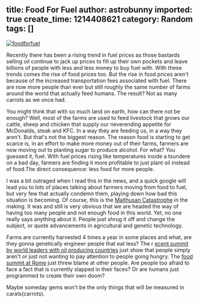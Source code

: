 title: Food For Fuel
author: astrobunny
imported: true
create_time: 1214408621
category: Random
tags: []
---
 [![](wp-uploads/2008/06/foodforfuel.png "foodforfuel")](/images/wp-uploads/2008/06/foodforfuel.png)  
  
Recently there has been a rising trend in fuel prices as those bastards selling oil continue to jack up prices to fill up their own pockets and leave billions of people with less and less money to buy fuel with. With these trends comes the rise of food prices too. But the rise in food prices aren't because of the increased transportation fees associated with fuel. There are now more people than ever but still roughly the same number of farms around the world that actually feed humans. The result? Not as many carrots as we once had.  
  
You might think that with so much land on earth, how can there not be enough? Well, most of the farms are used to feed livestock that grows our cattle, sheep and chicken that supply our neverending appetite for McDonalds, steak and KFC. In a way they are feeding us, in a way they aren't. But that's not the biggest reason. The reason food is starting to get scarce is, in an effort to make more money out of their farms, farmers are now moving out to planting sugar to produce alcohol. For what? You guessed it, fuel. With fuel prices rising like temperatures inside a tsundere on a bad day, farmers are finding it more profitable to just plant oil instead of food.The direct consequence: less food for more people.  
  
I was a bit outraged when I read this in the news, and a quick google will lead you to lots of places talking about farmers moving from food to fuel, but very few that actually condemn them, playing down how bad this situation is becoming. Of course, this is the [Malthusan Catastrophe](http://en.wikipedia.org/wiki/Malthusian_catastrophe) in the making. It was and still is very obvious that we are headed the way of having too many people and not enough food in this world. Yet, no one really says anything about it. People just shrug it off and change the subject, or quote advancements in agricultural and genetic technology.  
  
Farms are currently harvested 4 times a year in some places and what, are they gonna genetically engineer people that eat less? The r [ecent summit by world leaders with oil producing countries](http://www.abc.net.au/news/stories/2008/06/23/2282226.htm?section=justin) just show that people simply aren't or just not wanting to pay attention to people going hungry. The [food summit at Rome](http://www.opendemocracy.net/article/rome-s-food-summit-a-test-passed-a-baton-passed) just threw blame at other people. Are people too afraid to face a fact that is currently slapped in their faces? Or are humans just programmed to create their own doom?  
  
Maybe someday gems won't be the only things that will be measured in carats(carrots).